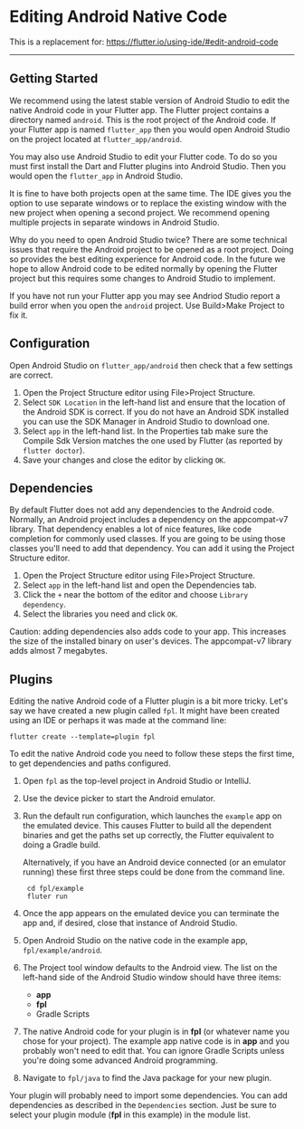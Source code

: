 # Editing Android Native Code

This is a replacement for:
https://flutter.io/using-ide/#edit-android-code

***

## Getting Started

We recommend using the latest stable version of
Android Studio to edit the native Android
code in your Flutter app. The Flutter project contains a directory
named `android`. This is the root project of the Android code.
If your Flutter app is named `flutter_app` then you would open
Android Studio on the project located at `flutter_app/android`.

You may also use Android Studio to edit your Flutter code.
To do so you must first install the Dart and Flutter plugins
into Android Studio. Then you would open the `flutter_app` in
Android Studio.

It is fine to have both projects open at the same time. The
IDE gives you the option to use separate
windows or to replace the existing window with the new project
when opening a second project. We recommend opening multiple
projects in separate windows in Android Studio.

Why do you need to open Android Studio twice? There are some
technical issues that require the Android project to be opened
as a root project. Doing so provides the best editing
experience for Android code. In the future we hope to allow
Android code to be edited normally by opening the Flutter
project but this requires some changes to Android Studio to
implement.

If you have not run your Flutter app you may see Andriod Studio
report a build error when you open the `android` project.
Use Build>Make Project to fix it.

## Configuration

Open Android Studio on `flutter_app/android` then check
that a few settings are correct.
1. Open the Project Structure editor using File>Project Structure.
2. Select `SDK Location` in the left-hand list and ensure
that the location of the
Android SDK is correct. If you do not have an Android SDK
installed you can use the SDK Manager in Android Studio
to download one.
3. Select `app` in the left-hand list. In the Properties tab
make sure the Compile Sdk Version matches
the one used by Flutter (as reported by `flutter doctor`).
4. Save your changes and close the editor by clicking `OK`.

## Dependencies

By default Flutter does not add any dependencies to the
Android code. Normally, an Android project includes a
dependency on the appcompat-v7 library. That dependency
enables a lot of nice features, like code completion for
commonly used classes. If you are going to be using those
classes you'll need to add that dependency. You can add it
using the Project Structure editor.
1. Open the Project Structure editor using File>Project Structure.
2. Select `app` in the left-hand list and open the
Dependencies tab.
3. Click the `+` near the bottom of the editor and choose
`Library dependency`.
4. Select the libraries you need and click `OK`.

Caution: adding dependencies also adds code to your app.
This increases the size of the installed binary on user's
devices. The appcompat-v7 library adds almost 7 megabytes.

## Plugins

Editing the native Android code of a Flutter plugin is a bit
more tricky. Let's say we have created a new plugin called `fpl`.
It might have been created using an IDE or perhaps it was made
at the command line:

    flutter create --template=plugin fpl

To edit the native Android code you need to follow these steps
the first time, to get dependencies and paths configured.
1. Open `fpl` as the top-level project in Android Studio or IntelliJ.
2. Use the device picker to start the Android emulator.
3. Run the default run configuration, which launches the `example`
   app on the emulated device. This causes Flutter to build all
   the dependent binaries and get the paths set up correctly,
   the Flutter equivalent to doing a Gradle build.

    Alternatively, if you have an Android device connected (or
    an emulator running) these first three steps could be done
    from the command line.

        cd fpl/example
        fluter run

4. Once the app appears on the emulated device you can terminate
the app and, if desired, close that instance of Android Studio.
5. Open Android Studio on the native code in the example app,
`fpl/example/android`.
6. The Project tool window defaults to the Android view. The list
on the left-hand side of the Android Studio window should have
three items:
    * **app**
    * **fpl**
    * Gradle Scripts
7. The native Android code for your plugin is in **fpl** (or whatever
name you chose for your project). The example app native code is
in **app** and you probably won't need to edit that. You can
ignore Gradle Scripts unless you're doing some advanced
Android programming.
8. Navigate to `fpl/java` to find the Java package for your
new plugin.

Your plugin will probably need to import some dependencies.
You can add dependencies as described in the `Dependencies`
section. Just be sure to select your plugin module (**fpl**
in this example) in the module list.
